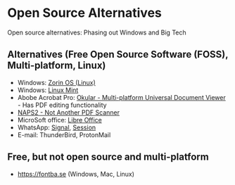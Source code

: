 # Open Source Alternatives
Open source alternatives: Phasing out Windows and Big Tech

## Alternatives (Free Open Source Software (FOSS), Multi-platform, Linux)
* Windows: [Zorin OS (Linux)](https://zorin.com/os/)
* Windows: [Linux Mint](https://www.linuxmint.com/)
* Abobe Acrobat Pro: [Okular - Multi-platform Universal Document Viewer](https://okular.kde.org) - Has PDF editing functionality
* [NAPS2 - Not Another PDF Scanner](https://www.naps2.com)
* MicroSoft office: [Libre Office](https://nl.libreoffice.org/)
* WhatsApp: [Signal](https://signal.org/), [Session](https://getsession.org)
* E-mail: ThunderBird, ProtonMail



## Free, but not open source and multi-platform
* https://fontba.se (Windows, Mac, Linux)




